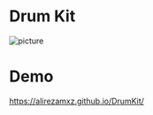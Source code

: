 # Drum Kit
![picture](https://media.discordapp.net/attachments/725731899149910068/727226312674246666/Annotation_2020-06-29_224545.png?width=1082&height=334)
# Demo
https://alirezamxz.github.io/DrumKit/
